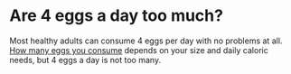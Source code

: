 # Are 4 eggs a day too much?

Most healthy adults can consume 4 eggs per day with no problems at all. [How many eggs you consume](https://www.drberg.com/blog/how-many-eggs-can-i-eat-per-day) depends on your size and daily caloric needs, but 4 eggs a day is not too many.